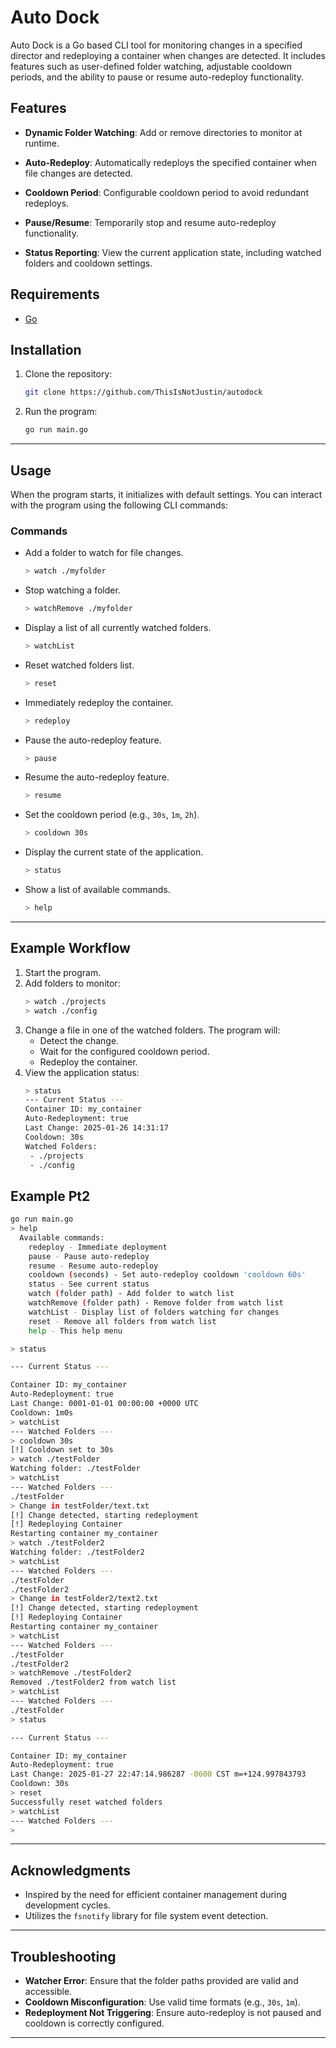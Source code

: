 # Auto Dock

Auto Dock is a Go based CLI tool for monitoring changes in a specified director and redeploying a container when changes are detected. It includes features such as user-defined folder watching, adjustable cooldown periods, and the ability to pause or resume auto-redeploy functionality.

## Features

- **Dynamic Folder Watching**: Add or remove directories to monitor at runtime.

- **Auto-Redeploy**: Automatically redeploys the specified container when file changes are detected.

- **Cooldown Period**: Configurable cooldown period to avoid redundant redeploys.

- **Pause/Resume**: Temporarily stop and resume auto-redeploy functionality.

- **Status Reporting**: View the current application state, including watched folders and cooldown settings.

## Requirements

- [Go](https://golang.org/dl/)

## Installation

1. Clone the repository:
   ```bash
   git clone https://github.com/ThisIsNotJustin/autodock
   ```
3. Run the program:
   ```bash
   go run main.go
   ```

---

## Usage

When the program starts, it initializes with default settings. You can interact with the program using the following CLI commands:

### Commands

- Add a folder to watch for file changes.
  ```bash
  > watch ./myfolder
  ```
- Stop watching a folder.
  ```bash
  > watchRemove ./myfolder
  ```
- Display a list of all currently watched folders.
  ```bash
  > watchList
  ```
- Reset watched folders list.
  ```bash
  > reset
  ```
- Immediately redeploy the container.
  ```bash
  > redeploy
  ```
- Pause the auto-redeploy feature.
  ```bash
  > pause
  ```
- Resume the auto-redeploy feature.
  ```bash
  > resume
  ```
- Set the cooldown period (e.g., `30s`, `1m`, `2h`).
  ```bash
  > cooldown 30s
  ```
- Display the current state of the application.
  ```bash
  > status
  ```
- Show a list of available commands.
  ```bash
  > help
  ```

---

## Example Workflow

1. Start the program.
2. Add folders to monitor:
   ```bash
   > watch ./projects
   > watch ./config
   ```
3. Change a file in one of the watched folders. The program will:
   - Detect the change.
   - Wait for the configured cooldown period.
   - Redeploy the container.
4. View the application status:
   ```bash
   > status
   --- Current Status ---
   Container ID: my_container
   Auto-Redeployment: true
   Last Change: 2025-01-26 14:31:17
   Cooldown: 30s
   Watched Folders:
    - ./projects
    - ./config
   ```

## Example Pt2
```bash
go run main.go
> help
  Available commands:
    redeploy - Immediate deployment
    pause - Pause auto-redeploy
    resume - Resume auto-redeploy
    cooldown (seconds) - Set auto-redeploy cooldown 'cooldown 60s'
    status - See current status
    watch (folder path) - Add folder to watch list
    watchRemove (folder path) - Remove folder from watch list
    watchList - Display list of folders watching for changes
    reset - Remove all folders from watch list
    help - This help menu

> status

--- Current Status ---

Container ID: my_container
Auto-Redeployment: true
Last Change: 0001-01-01 00:00:00 +0000 UTC
Cooldown: 1m0s
> watchList
--- Watched Folders ---
> cooldown 30s
[!] Cooldown set to 30s
> watch ./testFolder
Watching folder: ./testFolder
> watchList
--- Watched Folders ---
./testFolder
> Change in testFolder/text.txt
[!] Change detected, starting redeployment
[!] Redeploying Container
Restarting container my_container
> watch ./testFolder2
Watching folder: ./testFolder2
> watchList
--- Watched Folders ---
./testFolder
./testFolder2
> Change in testFolder2/text2.txt
[!] Change detected, starting redeployment
[!] Redeploying Container
Restarting container my_container
> watchList
--- Watched Folders ---
./testFolder
./testFolder2
> watchRemove ./testFolder2
Removed ./testFolder2 from watch list
> watchList
--- Watched Folders ---
./testFolder
> status

--- Current Status ---

Container ID: my_container
Auto-Redeployment: true
Last Change: 2025-01-27 22:47:14.986287 -0600 CST m=+124.997843793
Cooldown: 30s
> reset
Successfully reset watched folders
> watchList
--- Watched Folders ---
> 
```

---

## Acknowledgments

- Inspired by the need for efficient container management during development cycles.
- Utilizes the `fsnotify` library for file system event detection.

---

## Troubleshooting

- **Watcher Error**: Ensure that the folder paths provided are valid and accessible.
- **Cooldown Misconfiguration**: Use valid time formats (e.g., `30s`, `1m`).
- **Redeployment Not Triggering**: Ensure auto-redeploy is not paused and cooldown is correctly configured.

---